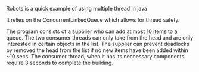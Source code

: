 Robots is a quick example of using multiple thread in java

It relies on the ConcurrentLinkedQueue which allows for thread safety.

The program consists of a supplier who can add at most 10 items to a queue. The two consumer threads can only take from the head 
and are only interested in certain objects in the list. The supplier can prevent deadlocks by removed the head from the list
if no new items have been added within ~10 secs. The consumer thread, when it has its neccessary components require 3 seconds to
complete the building.

